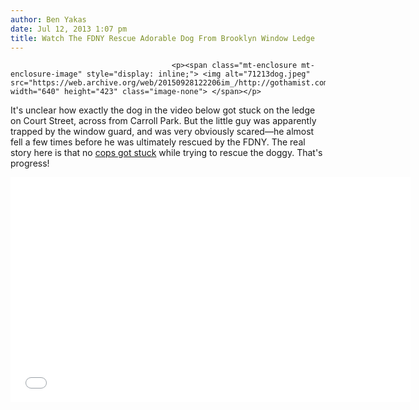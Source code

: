 ```yaml
---
author: Ben Yakas
date: Jul 12, 2013 1:07 pm
title: Watch The FDNY Rescue Adorable Dog From Brooklyn Window Ledge
---
```


	
										<p><span class="mt-enclosure mt-enclosure-image" style="display: inline;"> <img alt="71213dog.jpeg" src="https://web.archive.org/web/20150928122206im_/http://gothamist.com/attachments/byakas/71213dog.jpeg" width="640" height="423" class="image-none"> </span></p>

<p>It&apos;s unclear how exactly the dog in the video below got stuck on the ledge on Court Street, across from Carroll Park. But the little guy was apparently trapped by the window guard, and was very obviously scared&#x2014;he almost fell a few times before he was ultimately rescued by the FDNY. The real story here is that no <a href="https://web.archive.org/web/20150928122206/http://gothamist.com/2013/05/13/fdny_rescues_nypd_officer_trying_to.php">cops got stuck</a> while trying to rescue the doggy. That&apos;s progress!</p>

<p><iframe width="640" height="360" src="//web.archive.org/web/20150928122206if_/http://www.youtube.com/embed/VsYZPjB2TFU" frameborder="0" allowfullscreen></iframe></p>					
										
									
				